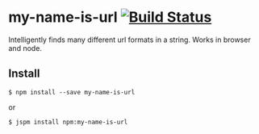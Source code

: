 # my-name-is-url [![Build Status](https://travis-ci.org/lukechilds/my-name-is-url.svg?branch=master)](https://travis-ci.org/lukechilds/my-name-is-url)

Intelligently finds many different url formats in a string. Works in browser and node.

## Install
```shell
$ npm install --save my-name-is-url
```
or
```shell
$ jspm install npm:my-name-is-url
```
